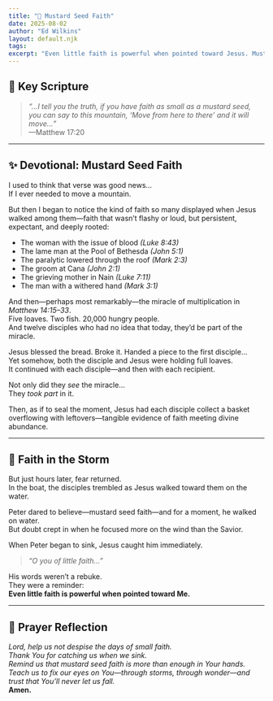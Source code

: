 ```yaml
---
title: "🌱 Mustard Seed Faith"
date: 2025-08-02
author: "Ed Wilkins"
layout: default.njk
tags:
excerpt: "Even little faith is powerful when pointed toward Jesus. Mustard seed faith moves mountains—and multiplies."
---
```


## 📖 Key Scripture

> _“…I tell you the truth, if you have faith as small as a mustard seed, you can say to this mountain, ‘Move from here to there’ and it will move…”_  
> —Matthew 17:20

---

## ✨ Devotional: Mustard Seed Faith

I used to think that verse was good news…  
If I ever needed to move a mountain.

But then I began to notice the kind of faith so many displayed when Jesus walked among them—faith that wasn’t flashy or loud, but persistent, expectant, and deeply rooted:

- The woman with the issue of blood _(Luke 8:43)_
- The lame man at the Pool of Bethesda _(John 5:1)_
- The paralytic lowered through the roof _(Mark 2:3)_
- The groom at Cana _(John 2:1)_
- The grieving mother in Nain _(Luke 7:11)_
- The man with a withered hand _(Mark 3:1)_

And then—perhaps most remarkably—the miracle of multiplication in _Matthew 14:15–33_.  
Five loaves. Two fish. 20,000 hungry people.  
And twelve disciples who had no idea that today, they’d be part of the miracle.

Jesus blessed the bread. Broke it. Handed a piece to the first disciple…  
Yet somehow, both the disciple and Jesus were holding full loaves.  
It continued with each disciple—and then with each recipient.

Not only did they _see_ the miracle…  
They _took part_ in it.

Then, as if to seal the moment, Jesus had each disciple collect a basket overflowing with leftovers—tangible evidence of faith meeting divine abundance.

---

## 🌊 Faith in the Storm

But just hours later, fear returned.  
In the boat, the disciples trembled as Jesus walked toward them on the water.

Peter dared to believe—mustard seed faith—and for a moment, he walked on water.  
But doubt crept in when he focused more on the wind than the Savior.

When Peter began to sink, Jesus caught him immediately.

> _“O you of little faith…”_

His words weren’t a rebuke.  
They were a reminder:  
**Even little faith is powerful when pointed toward Me.**

---

## 🙏 Prayer Reflection

_Lord, help us not despise the days of small faith.  
Thank You for catching us when we sink.  
Remind us that mustard seed faith is more than enough in Your hands.  
Teach us to fix our eyes on You—through storms, through wonder—and trust that You’ll never let us fall._  
**Amen.**
